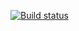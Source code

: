 [![Build status](https://ci.appveyor.com/api/projects/status/sn5yklv1varq41fs?svg=true)](https://ci.appveyor.com/project/ValentinDenisov73/aqa-1-postman-echo)